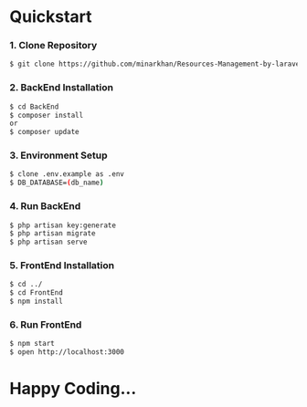 # Quickstart

### 1. Clone Repository
```sh
$ git clone https://github.com/minarkhan/Resources-Management-by-laravel-react.git
```

### 2. BackEnd Installation
```sh
$ cd BackEnd
$ composer install
or
$ composer update
```

### 3. Environment Setup
```sh
$ clone .env.example as .env
$ DB_DATABASE=(db_name)
```

### 4. Run BackEnd
```sh
$ php artisan key:generate
$ php artisan migrate
$ php artisan serve
```

### 5. FrontEnd Installation
```sh
$ cd ../
$ cd FrontEnd
$ npm install
```

### 6. Run FrontEnd
```sh
$ npm start
$ open http://localhost:3000
```
# Happy Coding...
